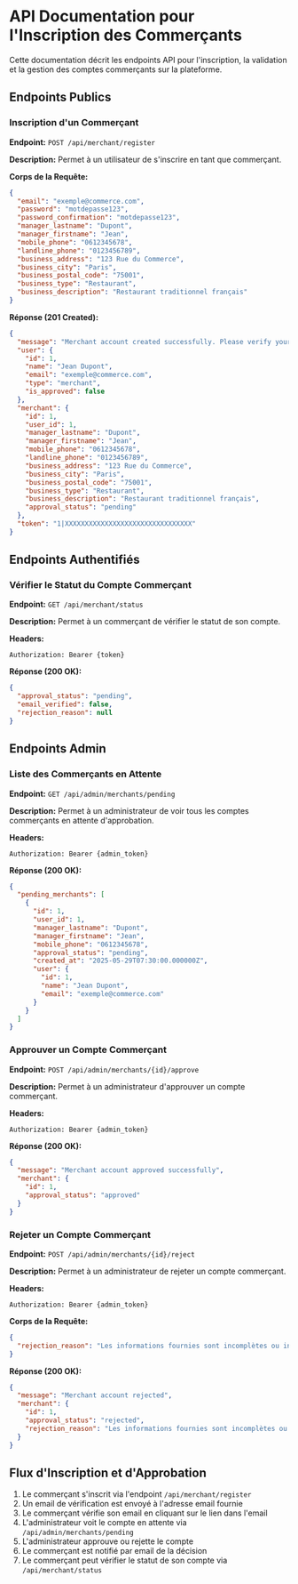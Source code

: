 # API Documentation pour l'Inscription des Commerçants

Cette documentation décrit les endpoints API pour l'inscription, la validation et la gestion des comptes commerçants sur la plateforme.

## Endpoints Publics

### Inscription d'un Commerçant

**Endpoint:** `POST /api/merchant/register`

**Description:** Permet à un utilisateur de s'inscrire en tant que commerçant.

**Corps de la Requête:**
```json
{
  "email": "exemple@commerce.com",
  "password": "motdepasse123",
  "password_confirmation": "motdepasse123",
  "manager_lastname": "Dupont",
  "manager_firstname": "Jean",
  "mobile_phone": "0612345678",
  "landline_phone": "0123456789",
  "business_address": "123 Rue du Commerce",
  "business_city": "Paris",
  "business_postal_code": "75001",
  "business_type": "Restaurant",
  "business_description": "Restaurant traditionnel français"
}
```

**Réponse (201 Created):**
```json
{
  "message": "Merchant account created successfully. Please verify your email address.",
  "user": {
    "id": 1,
    "name": "Jean Dupont",
    "email": "exemple@commerce.com",
    "type": "merchant",
    "is_approved": false
  },
  "merchant": {
    "id": 1,
    "user_id": 1,
    "manager_lastname": "Dupont",
    "manager_firstname": "Jean",
    "mobile_phone": "0612345678",
    "landline_phone": "0123456789",
    "business_address": "123 Rue du Commerce",
    "business_city": "Paris",
    "business_postal_code": "75001",
    "business_type": "Restaurant",
    "business_description": "Restaurant traditionnel français",
    "approval_status": "pending"
  },
  "token": "1|XXXXXXXXXXXXXXXXXXXXXXXXXXXXXXXX"
}
```

## Endpoints Authentifiés

### Vérifier le Statut du Compte Commerçant

**Endpoint:** `GET /api/merchant/status`

**Description:** Permet à un commerçant de vérifier le statut de son compte.

**Headers:**
```
Authorization: Bearer {token}
```

**Réponse (200 OK):**
```json
{
  "approval_status": "pending",
  "email_verified": false,
  "rejection_reason": null
}
```

## Endpoints Admin

### Liste des Commerçants en Attente

**Endpoint:** `GET /api/admin/merchants/pending`

**Description:** Permet à un administrateur de voir tous les comptes commerçants en attente d'approbation.

**Headers:**
```
Authorization: Bearer {admin_token}
```

**Réponse (200 OK):**
```json
{
  "pending_merchants": [
    {
      "id": 1,
      "user_id": 1,
      "manager_lastname": "Dupont",
      "manager_firstname": "Jean",
      "mobile_phone": "0612345678",
      "approval_status": "pending",
      "created_at": "2025-05-29T07:30:00.000000Z",
      "user": {
        "id": 1,
        "name": "Jean Dupont",
        "email": "exemple@commerce.com"
      }
    }
  ]
}
```

### Approuver un Compte Commerçant

**Endpoint:** `POST /api/admin/merchants/{id}/approve`

**Description:** Permet à un administrateur d'approuver un compte commerçant.

**Headers:**
```
Authorization: Bearer {admin_token}
```

**Réponse (200 OK):**
```json
{
  "message": "Merchant account approved successfully",
  "merchant": {
    "id": 1,
    "approval_status": "approved"
  }
}
```

### Rejeter un Compte Commerçant

**Endpoint:** `POST /api/admin/merchants/{id}/reject`

**Description:** Permet à un administrateur de rejeter un compte commerçant.

**Headers:**
```
Authorization: Bearer {admin_token}
```

**Corps de la Requête:**
```json
{
  "rejection_reason": "Les informations fournies sont incomplètes ou incorrectes."
}
```

**Réponse (200 OK):**
```json
{
  "message": "Merchant account rejected",
  "merchant": {
    "id": 1,
    "approval_status": "rejected",
    "rejection_reason": "Les informations fournies sont incomplètes ou incorrectes."
  }
}
```

## Flux d'Inscription et d'Approbation

1. Le commerçant s'inscrit via l'endpoint `/api/merchant/register`
2. Un email de vérification est envoyé à l'adresse email fournie
3. Le commerçant vérifie son email en cliquant sur le lien dans l'email
4. L'administrateur voit le compte en attente via `/api/admin/merchants/pending`
5. L'administrateur approuve ou rejette le compte
6. Le commerçant est notifié par email de la décision
7. Le commerçant peut vérifier le statut de son compte via `/api/merchant/status`
